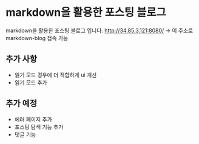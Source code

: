 # markdown을 활용한 포스팅 블로그
markdown을 활용한 포스팅 블로그 입니다.
http://34.85.3.121:8080/ -> 이 주소로 markdown-blog 접속 가능



## 추가 사항
- 읽기 모드 경우에 더 적합하게 ui 개선
- 읽기 모드 추가

## 추가 예정  
- 에러 페이지 추가
- 포스팅 탐색 기능 추가
- 댓글 기능




